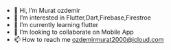 - 👋 Hi, I’m Murat ozdemir 
- 👀 I’m interested in Flutter,Dart,Firebase,Firestroe
- 🌱 I’m currently learning flutter
- 💞️ I’m looking to collaborate on Mobile App  
- 📫 How to reach me ozdemirmurat2000@icloud.com

<!---
ozdemirmurat2000/ozdemirmurat2000 is a ✨ special ✨ repository because its `README.md` (this file) appears on your GitHub profile.
You can click the Preview link to take a look at your changes.
--->
